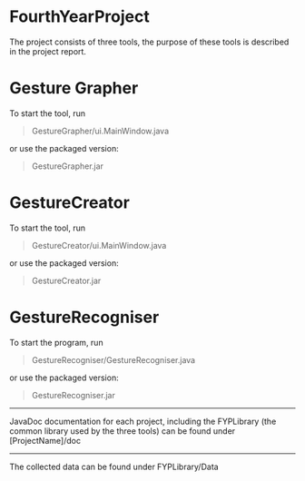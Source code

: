 FourthYearProject
=================

The project consists of three tools, the purpose of these tools is described in the project report.



Gesture Grapher
======

To start the tool, run

> GestureGrapher/ui.MainWindow.java

or use the packaged version:
> GestureGrapher.jar



GestureCreator
======

To start the tool, run

> GestureCreator/ui.MainWindow.java


or use the packaged version:
> GestureCreator.jar



GestureRecogniser
======

To start the program, run
> GestureRecogniser/GestureRecogniser.java

or use the packaged version:
> GestureRecogniser.jar


----

JavaDoc documentation for each project, including the FYPLibrary (the common library used by the three tools) 
can be found under [ProjectName]/doc

----

The collected data can be found under FYPLibrary/Data








